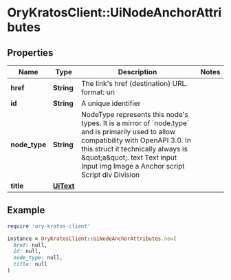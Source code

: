 # OryKratosClient::UiNodeAnchorAttributes

## Properties

| Name | Type | Description | Notes |
| ---- | ---- | ----------- | ----- |
| **href** | **String** | The link&#39;s href (destination) URL.  format: uri |  |
| **id** | **String** | A unique identifier |  |
| **node_type** | **String** | NodeType represents this node&#39;s types. It is a mirror of &#x60;node.type&#x60; and is primarily used to allow compatibility with OpenAPI 3.0.  In this struct it technically always is \&quot;a\&quot;. text Text input Input img Image a Anchor script Script div Division |  |
| **title** | [**UiText**](UiText.md) |  |  |

## Example

```ruby
require 'ory-kratos-client'

instance = OryKratosClient::UiNodeAnchorAttributes.new(
  href: null,
  id: null,
  node_type: null,
  title: null
)
```

